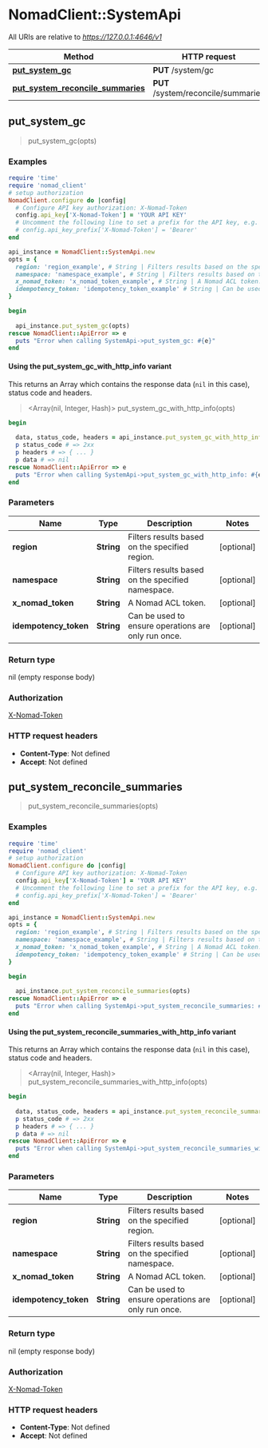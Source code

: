 # NomadClient::SystemApi

All URIs are relative to *https://127.0.0.1:4646/v1*

| Method | HTTP request | Description |
| ------ | ------------ | ----------- |
| [**put_system_gc**](SystemApi.md#put_system_gc) | **PUT** /system/gc |  |
| [**put_system_reconcile_summaries**](SystemApi.md#put_system_reconcile_summaries) | **PUT** /system/reconcile/summaries |  |


## put_system_gc

> put_system_gc(opts)



### Examples

```ruby
require 'time'
require 'nomad_client'
# setup authorization
NomadClient.configure do |config|
  # Configure API key authorization: X-Nomad-Token
  config.api_key['X-Nomad-Token'] = 'YOUR API KEY'
  # Uncomment the following line to set a prefix for the API key, e.g. 'Bearer' (defaults to nil)
  # config.api_key_prefix['X-Nomad-Token'] = 'Bearer'
end

api_instance = NomadClient::SystemApi.new
opts = {
  region: 'region_example', # String | Filters results based on the specified region.
  namespace: 'namespace_example', # String | Filters results based on the specified namespace.
  x_nomad_token: 'x_nomad_token_example', # String | A Nomad ACL token.
  idempotency_token: 'idempotency_token_example' # String | Can be used to ensure operations are only run once.
}

begin
  
  api_instance.put_system_gc(opts)
rescue NomadClient::ApiError => e
  puts "Error when calling SystemApi->put_system_gc: #{e}"
end
```

#### Using the put_system_gc_with_http_info variant

This returns an Array which contains the response data (`nil` in this case), status code and headers.

> <Array(nil, Integer, Hash)> put_system_gc_with_http_info(opts)

```ruby
begin
  
  data, status_code, headers = api_instance.put_system_gc_with_http_info(opts)
  p status_code # => 2xx
  p headers # => { ... }
  p data # => nil
rescue NomadClient::ApiError => e
  puts "Error when calling SystemApi->put_system_gc_with_http_info: #{e}"
end
```

### Parameters

| Name | Type | Description | Notes |
| ---- | ---- | ----------- | ----- |
| **region** | **String** | Filters results based on the specified region. | [optional] |
| **namespace** | **String** | Filters results based on the specified namespace. | [optional] |
| **x_nomad_token** | **String** | A Nomad ACL token. | [optional] |
| **idempotency_token** | **String** | Can be used to ensure operations are only run once. | [optional] |

### Return type

nil (empty response body)

### Authorization

[X-Nomad-Token](../README.md#X-Nomad-Token)

### HTTP request headers

- **Content-Type**: Not defined
- **Accept**: Not defined


## put_system_reconcile_summaries

> put_system_reconcile_summaries(opts)



### Examples

```ruby
require 'time'
require 'nomad_client'
# setup authorization
NomadClient.configure do |config|
  # Configure API key authorization: X-Nomad-Token
  config.api_key['X-Nomad-Token'] = 'YOUR API KEY'
  # Uncomment the following line to set a prefix for the API key, e.g. 'Bearer' (defaults to nil)
  # config.api_key_prefix['X-Nomad-Token'] = 'Bearer'
end

api_instance = NomadClient::SystemApi.new
opts = {
  region: 'region_example', # String | Filters results based on the specified region.
  namespace: 'namespace_example', # String | Filters results based on the specified namespace.
  x_nomad_token: 'x_nomad_token_example', # String | A Nomad ACL token.
  idempotency_token: 'idempotency_token_example' # String | Can be used to ensure operations are only run once.
}

begin
  
  api_instance.put_system_reconcile_summaries(opts)
rescue NomadClient::ApiError => e
  puts "Error when calling SystemApi->put_system_reconcile_summaries: #{e}"
end
```

#### Using the put_system_reconcile_summaries_with_http_info variant

This returns an Array which contains the response data (`nil` in this case), status code and headers.

> <Array(nil, Integer, Hash)> put_system_reconcile_summaries_with_http_info(opts)

```ruby
begin
  
  data, status_code, headers = api_instance.put_system_reconcile_summaries_with_http_info(opts)
  p status_code # => 2xx
  p headers # => { ... }
  p data # => nil
rescue NomadClient::ApiError => e
  puts "Error when calling SystemApi->put_system_reconcile_summaries_with_http_info: #{e}"
end
```

### Parameters

| Name | Type | Description | Notes |
| ---- | ---- | ----------- | ----- |
| **region** | **String** | Filters results based on the specified region. | [optional] |
| **namespace** | **String** | Filters results based on the specified namespace. | [optional] |
| **x_nomad_token** | **String** | A Nomad ACL token. | [optional] |
| **idempotency_token** | **String** | Can be used to ensure operations are only run once. | [optional] |

### Return type

nil (empty response body)

### Authorization

[X-Nomad-Token](../README.md#X-Nomad-Token)

### HTTP request headers

- **Content-Type**: Not defined
- **Accept**: Not defined

